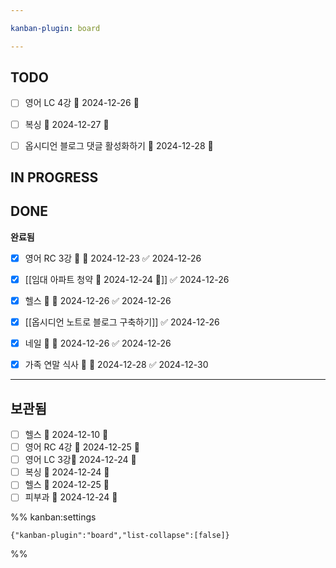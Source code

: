```yaml
---

kanban-plugin: board

---
```


## TODO

- [ ] 영어 LC 4강 📅 2024-12-26 🔼
- [ ] 복싱 📅 2024-12-27 🔺
- [ ] 옵시디언 블로그 댓글 활성화하기 📅 2024-12-28 🔺


## IN PROGRESS



## DONE

**완료됨**
- [x] 영어 RC 3강 🔼 📅 2024-12-23 ✅ 2024-12-26
- [x] [[임대 아파트 청약 📅 2024-12-24 🔺]] ✅ 2024-12-26
- [x] 헬스 🔼 📅 2024-12-26 ✅ 2024-12-26
- [x] [[옵시디언 노트로 블로그 구축하기]] ✅ 2024-12-26
- [x] 네일 🔽 📅 2024-12-26 ✅ 2024-12-26
- [x] 가족 연말 식사 🔺 📅 2024-12-28 ✅ 2024-12-30


***

## 보관됨

- [ ] 헬스 📅 2024-12-10 🔼
- [ ] 영어 RC 4강 📅 2024-12-25 🔼
- [ ] 영어 LC 3강📅 2024-12-24 🔼
- [ ] 복싱 📅 2024-12-24 🔺
- [ ] 헬스 📅 2024-12-25 🔼
- [ ] 피부과 📅 2024-12-24 🔺

%% kanban:settings
```
{"kanban-plugin":"board","list-collapse":[false]}
```
%%